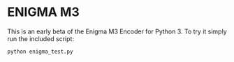 # ENIGMA M3
This is an early beta of the Enigma M3 Encoder for Python 3. To try it simply run the included script:

`python enigma_test.py` 

